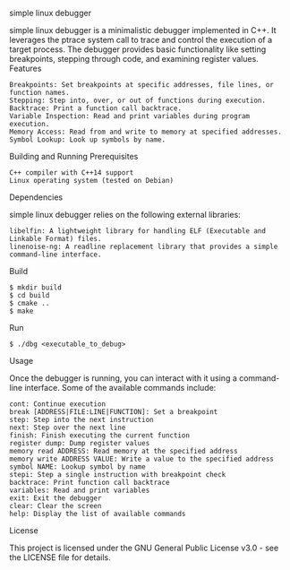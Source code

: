 simple linux debugger

simple linux debugger is a minimalistic debugger implemented in C++. It leverages the ptrace system call to trace and control the execution of a target process. The debugger provides basic functionality like setting breakpoints, stepping through code, and examining register values.
Features

    Breakpoints: Set breakpoints at specific addresses, file lines, or function names.
    Stepping: Step into, over, or out of functions during execution.
    Backtrace: Print a function call backtrace.
    Variable Inspection: Read and print variables during program execution.
    Memory Access: Read from and write to memory at specified addresses.
    Symbol Lookup: Look up symbols by name.

Building and Running
Prerequisites

    C++ compiler with C++14 support
    Linux operating system (tested on Debian)

Dependencies

simple linux debugger relies on the following external libraries:

    libelfin: A lightweight library for handling ELF (Executable and Linkable Format) files.
    linenoise-ng: A readline replacement library that provides a simple command-line interface.

Build

    $ mkdir build
    $ cd build
    $ cmake ..
    $ make

Run

    $ ./dbg <executable_to_debug>

Usage

Once the debugger is running, you can interact with it using a command-line interface. Some of the available commands include:

    cont: Continue execution
    break [ADDRESS|FILE:LINE|FUNCTION]: Set a breakpoint
    step: Step into the next instruction
    next: Step over the next line
    finish: Finish executing the current function
    register dump: Dump register values
    memory read ADDRESS: Read memory at the specified address
    memory write ADDRESS VALUE: Write a value to the specified address
    symbol NAME: Lookup symbol by name
    stepi: Step a single instruction with breakpoint check
    backtrace: Print function call backtrace
    variables: Read and print variables
    exit: Exit the debugger
    clear: Clear the screen
    help: Display the list of available commands

License

This project is licensed under the GNU General Public License v3.0 - see the LICENSE file for details.
